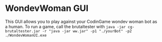 # WondevWoman GUI

This GUI allows you to play against your CodinGame wondev woman bot as a human.
To run a game, call the brutaltester with `java -jar cg-brutaltester.jar -r "java -jar ww.jar" -p1 "./yourBot" -p2 ./WondevWomanUI.exe`
